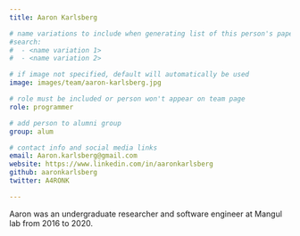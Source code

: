 ```yaml
---
title: Aaron Karlsberg

# name variations to include when generating list of this person's papers
#search:
#  - <name variation 1>
#  - <name variation 2>

# if image not specified, default will automatically be used
image: images/team/aaron-karlsberg.jpg

# role must be included or person won't appear on team page
role: programmer

# add person to alumni group
group: alum

# contact info and social media links
email: Aaron.karlsberg@gmail.com
website: https://www.linkedin.com/in/aaronkarlsberg
github: aaronkarlsberg
twitter: A4RONK

---
```


Aaron was an undergraduate researcher and software engineer at Mangul lab from 2016 to 2020.
